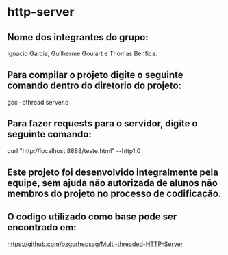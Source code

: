 # http-server
## Nome dos integrantes do grupo: 
Ignacio Garcia, Guilherme Goulart e Thomas Benfica.

## Para compilar o projeto digite o seguinte comando dentro do diretorio do projeto:
gcc -pthread server.c

## Para fazer requests para o servidor, digite o seguinte comando:
curl "http://localhost:8888/teste.html" --http1.0

## Este projeto foi desenvolvido integralmente pela equipe, sem ajuda não autorizada de alunos não membros do projeto no processo de codificação.

## O codigo utilizado como base pode ser encontrado em:
https://github.com/ozgurhepsag/Multi-threaded-HTTP-Server
